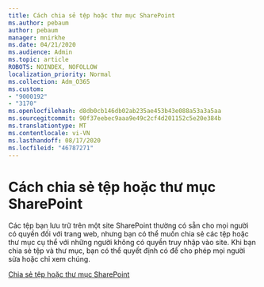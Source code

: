 ```yaml
---
title: Cách chia sẻ tệp hoặc thư mục SharePoint
ms.author: pebaum
author: pebaum
manager: mnirkhe
ms.date: 04/21/2020
ms.audience: Admin
ms.topic: article
ROBOTS: NOINDEX, NOFOLLOW
localization_priority: Normal
ms.collection: Adm_O365
ms.custom:
- "9000192"
- "3170"
ms.openlocfilehash: d8db0cb146db02ab235ae453b43e088a53a3a5aa
ms.sourcegitcommit: 90f37eebec9aaa9e49c2cf4d201152c5e20e384b
ms.translationtype: MT
ms.contentlocale: vi-VN
ms.lasthandoff: 08/17/2020
ms.locfileid: "46787271"
---
```

# <a name="how-to-share-sharepoint-files-or-folders"></a>Cách chia sẻ tệp hoặc thư mục SharePoint

Các tệp bạn lưu trữ trên một site SharePoint thường có sẵn cho mọi người có quyền đối với trang web, nhưng bạn có thể muốn chia sẻ các tệp hoặc thư mục cụ thể với những người không có quyền truy nhập vào site. Khi bạn chia sẻ tệp và thư mục, bạn có thể quyết định có để cho phép mọi người sửa hoặc chỉ xem chúng.

[Chia sẻ tệp hoặc thư mục SharePoint](https://support.office.com/article/1fe37332-0f9a-4719-970e-d2578da4941c)